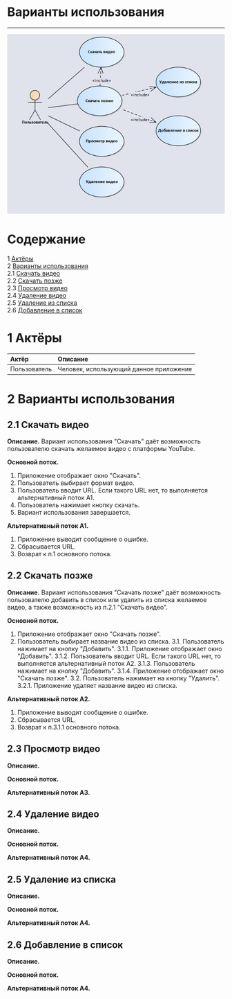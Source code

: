 # Варианты использования
---

![Диаграмма Варианты использования](https://github.com/ArtemBakun650502/YouTube-Downloader/blob/master/Documents/Diagrams/UseCases/UseCases.PNG)

# Содержание
1 [Актёры](#1) <br>
2 [Варианты использования](#2) <br>
  2.1 [Скачать видео](#2.1) <br>
  2.2 [Скачать позже](#2.2) <br>
  2.3 [Просмотр видео](#2.3) <br>
  2.4 [Удаление видео](#2.4) <br>
  2.5 [Удаление из списка](#2.5) <br>
  2.6 [Добавление в список](#2.6) <br>
  
<a name="1"/>

# 1 Актёры

| Актёр | Описание |
|:--|:--|
| Пользователь | Человек, использующий данное приложение |

<a name="2"/>

# 2 Варианты использования

<a name="2.1"/>

## 2.1 Скачать видео

**Описание.** Вариант использования "Скачать" даёт возможность пользователю скачать желаемое видео с платформы YouTube.

**Основной поток.**
1. Приложение отображает окно "Скачать".
2. Пользователь выбирает формат видео.
3. Пользователь вводит URL. Если такого URL нет, то выполняется альтернативный поток А1.
4. Пользователь нажимает кнопку скачать.
5. Вариант использования завершается.

**Альтернативный поток А1.**
1. Приложение выводит сообщение о ошибке.
2. Сбрасывается URL.
3. Возврат к п.1 основного потока.

<a name="2.2"/>

## 2.2 Скачать позже

**Описание.** Вариант использования "Скачать позже" даёт возможность пользователю добавить в список или удалить из списка желаемое видео, а также возможность из п.2.1 "Скачать видео".

**Основной поток.**
1. Приложение отображает окно "Скачать позже".
2. Пользователь выбирает название видео из списка.
3.1. Пользователь нажимает на кнопку "Добавить".
3.1.1. Приложение отображает окно "Добавить".
3.1.2. Пользователь вводит URL. Если такого URL нет, то выполняется альтернативный поток А2.
3.1.3. Пользователь нажимает на кнопку "Добавить".
3.1.4. Приложение отображает окно "Скачать позже".
3.2. Пользователь нажимает на кнопку "Удалить".
3.2.1. Приложение удаляет название видео из списка. 

**Альтернативный поток А2.**
1. Приложение выводит сообщение о ошибке.
2. Сбрасывается URL.
3. Возврат к п.3.1.1 основного потока.

<a name="2.3"/>

## 2.3 Просмотр видео

**Описание.** 

**Основной поток.**


**Альтернативный поток А3.**


<a name="2.4"/>

## 2.4 Удаление видео

**Описание.** 

**Основной поток.**


**Альтернативный поток А4.**

<a name="2.5"/>

## 2.5 Удаление из списка

**Описание.** 

**Основной поток.**


**Альтернативный поток А4.**

<a name="2.6"/>

## 2.6 Добавление в список

**Описание.** 

**Основной поток.**


**Альтернативный поток А4.**
